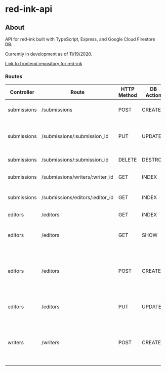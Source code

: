 # red-ink-api
## About

API for red-ink built with TypeScript, Express, and Google Cloud Firestore DB. 

Currently in development as of 11/19/2020.

[Link to frontend repository for red-ink](https://github.com/samuel-casey/red-ink-frontend)

### Routes


| Controller  | Route                           | HTTP Method | DB Action | Description                                                      |
|-------------|---------------------------------|-------------|-----------|------------------------------------------------------------------|
| submissions | /submissions                    | POST        | CREATE    | Create a new writing submission                                  |
| submissions | /submissions/:submission_id     | PUT         | UPDATE    | Mark a submission as complete or incomplete                      |
| submissions | /submissions/:submission_id     | DELETE      | DESTROY   | Remove a submission                                              |
| submissions | /submissions/writers/:writer_id | GET         | INDEX     | Get all submissions for a writer                                 |
| submissions | /submissions/editors/:editor_id | GET         | INDEX     | Get all submissions for a writer                                 |
| editors     | /editors                        | GET         | INDEX     | Get all editors                                                  |
| editors     | /editors                        | GET       | SHOW   | Get data for a single editor profile  |
| editors     | /editors                        | POST        | CREATE    | Create a new editor (passes data from User Auth object as body)  |
| editors     | /editors                        | PUT         | UPDATE    | Update an editors profile information                            |
| writers     | /writers                        | POST        | CREATE    | Create a new writer (passes data from User Auth object as body)  |
